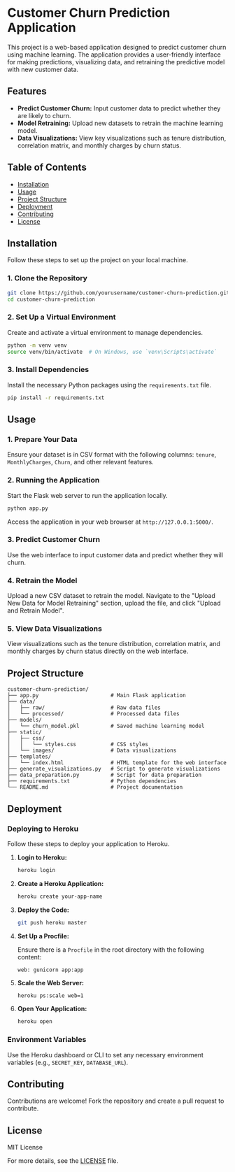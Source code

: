 # Customer Churn Prediction Application

This project is a web-based application designed to predict customer churn using machine learning. The application provides a user-friendly interface for making predictions, visualizing data, and retraining the predictive model with new customer data.

## Features

- **Predict Customer Churn:** Input customer data to predict whether they are likely to churn.
- **Model Retraining:** Upload new datasets to retrain the machine learning model.
- **Data Visualizations:** View key visualizations such as tenure distribution, correlation matrix, and monthly charges by churn status.

## Table of Contents

- [Installation](#installation)
- [Usage](#usage)
- [Project Structure](#project-structure)
- [Deployment](#deployment)
- [Contributing](#contributing)
- [License](#license)

## Installation

Follow these steps to set up the project on your local machine.

### 1. Clone the Repository

```bash
git clone https://github.com/yourusername/customer-churn-prediction.git
cd customer-churn-prediction
```

### 2. Set Up a Virtual Environment

Create and activate a virtual environment to manage dependencies.

```bash
python -m venv venv
source venv/bin/activate  # On Windows, use `venv\Scripts\activate`
```

### 3. Install Dependencies

Install the necessary Python packages using the `requirements.txt` file.

```bash
pip install -r requirements.txt
```

## Usage

### 1. Prepare Your Data

Ensure your dataset is in CSV format with the following columns: `tenure`, `MonthlyCharges`, `Churn`, and other relevant features.

### 2. Running the Application

Start the Flask web server to run the application locally.

```bash
python app.py
```

Access the application in your web browser at `http://127.0.0.1:5000/`.

### 3. Predict Customer Churn

Use the web interface to input customer data and predict whether they will churn.

### 4. Retrain the Model

Upload a new CSV dataset to retrain the model. Navigate to the "Upload New Data for Model Retraining" section, upload the file, and click "Upload and Retrain Model".

### 5. View Data Visualizations

View visualizations such as the tenure distribution, correlation matrix, and monthly charges by churn status directly on the web interface.

## Project Structure

```plaintext
customer-churn-prediction/
├── app.py                       # Main Flask application
├── data/
│   ├── raw/                     # Raw data files
│   └── processed/               # Processed data files
├── models/
│   └── churn_model.pkl          # Saved machine learning model
├── static/
│   ├── css/
│   │   └── styles.css           # CSS styles
│   └── images/                  # Data visualizations
├── templates/
│   └── index.html               # HTML template for the web interface
├── generate_visualizations.py   # Script to generate visualizations
├── data_preparation.py          # Script for data preparation
├── requirements.txt             # Python dependencies
└── README.md                    # Project documentation
```

## Deployment

### Deploying to Heroku

Follow these steps to deploy your application to Heroku.

1. **Login to Heroku:**

   ```bash
   heroku login
   ```

2. **Create a Heroku Application:**

   ```bash
   heroku create your-app-name
   ```

3. **Deploy the Code:**

   ```bash
   git push heroku master
   ```

4. **Set Up a Procfile:**

   Ensure there is a `Procfile` in the root directory with the following content:

   ```plaintext
   web: gunicorn app:app
   ```

5. **Scale the Web Server:**

   ```bash
   heroku ps:scale web=1
   ```

6. **Open Your Application:**

   ```bash
   heroku open
   ```

### Environment Variables

Use the Heroku dashboard or CLI to set any necessary environment variables (e.g., `SECRET_KEY`, `DATABASE_URL`).

## Contributing

Contributions are welcome! Fork the repository and create a pull request to contribute.

## License

MIT License

For more details, see the [LICENSE](LICENSE) file.

